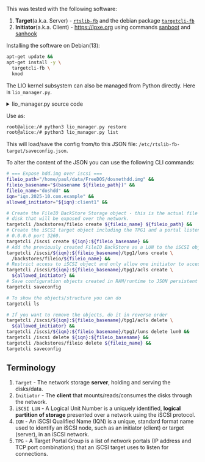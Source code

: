 This was tested with the following software:
1. **Target**(a.k.a. Server) -
  [`rtslib-fb`](https://github.com/open-iscsi/rtslib-fb) and the debian package
  [`targetcli-fb`](https://packages.debian.org/bookworm/targetcli-fb)
2. **Initiator**(a.k.a. Client) - https://ipxe.org using commands
  [sanboot](https://ipxe.org/cmd/sanboot) and
  [sanhook](https://ipxe.org/cmd/sanhook)

Installing the software on Debian(13):
```sh
apt-get update &&
apt-get install -y \
  targetcli-fb \
  kmod
```

The LIO kernel subsystem can also be managed from Python directly. Here is
`lio_manager.py`.
<details>
<summary>lio_manager.py source code</summary>

```py
# Author: AI
import sys
import os
import json
from rtslib_fb.root import RTSRoot
from rtslib_fb.utils import RTSLibError

# --- Configuration ---
# This path must match where you store your configuration
CONFIG_PATH = '/etc/rtslib-fb-target/saveconfig.json'

def initialize_root():
    """Initializes the connection to the LIO kernel subsystem (configfs)."""
    try:
        # We use the minimal constructor, as learned from the debugging process
        return RTSRoot()
    except Exception as e:
        print(f"\n[ERROR] Failed to initialize LIO connection to kernel (configfs).")
        print(f"The root cause is likely a low-level permission or missing kernel module.")
        print(f"Details: {e}")
        sys.exit(1)

def restore_config():
    """Restores the configuration from the saved JSON file."""
    root = initialize_root()

    if not os.path.exists(CONFIG_PATH):
        print(f"[FATAL] Configuration file not found at: {CONFIG_PATH}")
        sys.exit(1)

    try:
        print(f"[INFO] Reading configuration from: {CONFIG_PATH}")
        with open(CONFIG_PATH, 'r') as f:
            config_data = json.load(f)

        print("[INFO] Attempting to restore configuration to kernel...")
        # Restore with target and storage object arguments (no 'auth' or 'check_existing')
        errors = root.restore(config_data, target=True, storage_object=True)

        if errors:
            print("[SUCCESS] Configuration restored with non-fatal issues (often cleanup errors).")
            # print("Non-fatal errors encountered:")
            # for error in errors:
            #     print(f"  - {error}")
        else:
            print("[SUCCESS] LIO configuration fully restored and active.")

    except Exception as e:
        print(f"\n[CRITICAL FAILURE] Failed to restore configuration: {e}")
        sys.exit(1)

def save_config():
    """Saves the current active configuration from the kernel to the JSON file."""
    root = initialize_root()

    try:
        print(f"[INFO] Saving active configuration to: {CONFIG_PATH}")
        root.save_to_file(CONFIG_PATH)
        print("[SUCCESS] Configuration saved.")
    except Exception as e:
        print(f"\n[CRITICAL FAILURE] Failed to save configuration: {e}")
        print("Check write permissions for the configuration directory.")
        sys.exit(1)


def list_config():
    """Prints the current configuration tree (equivalent to 'ls')."""
    root = initialize_root()
    # Note: We can't use root.print_config() directly as it may not exist in this rtslib version.
    print("\n--- ACTIVE LIO CONFIGURATION (Manual Dump) ---")

    # Simple dump of the current active configuration
    try:
        config_dump = json.dumps(root.dump(), indent=4)
        print(config_dump)
        print("---------------------------------------------")
        print("[INFO] Target is currently active in kernel.")
    except Exception as e:
        print(f"[ERROR] Could not dump configuration tree: {e}")


def show_usage():
    """Prints usage instructions."""
    script_path = os.path.basename(sys.argv[0])
    print(f"\nUsage: python3 {script_path} <command>")
    print("\nCommands:")
    print("  restore  - Loads the configuration from the JSON file into the kernel (use after boot or config change).")
    print("  save     - Saves the current kernel state to the JSON file.")
    print("  list     - Prints the current active configuration tree in JSON format.")
    print("  status   - Alias for 'list'.")
    sys.exit(1)

if __name__ == "__main__":
    if len(sys.argv) < 2:
        show_usage()

    command = sys.argv[1].lower()

    if command == 'restore':
        restore_config()
    elif command == 'save':
        save_config()
    elif command in ('list', 'status'):
        list_config()
    else:
        show_usage()
```
</details>

Use as:
```sh
root@alice:/# python3 lio_manager.py restore
root@alice:/# python3 lio_manager.py list
```

This will load/save the config from/to this JSON file:
`/etc/rtslib-fb-target/saveconfig.json`.

To alter the content of the JSON you can use the following CLI commands:

```sh
# === Expose hdd.img over iscsi ===
fileio_path="/home/paul/data/FreeDOS/dosnethdd.img" &&
fileio_basename="$(basename ${fileio_path})" &&
fileio_name="doshdd" &&
iqn="iqn.2025-10.com.example" &&
allowed_initiator="${iqn}:client1" &&

# Create the FileIO BackStore Storage object - this is the actual file on the
# disk that will be exposed over the network.
targetcli /backstores/fileio create ${fileio_name} ${fileio_path} &&
# Create the iSCSI target object including the TPG1 and a portal listening on
# 0.0.0.0 port 3260.
targetcli /iscsi create ${iqn}:${fileio_basename} &&
# Add the previously created FileIO BackStore as a LUN to the iSCSI object. 
targetcli /iscsi/${iqn}:${fileio_basename}/tpg1/luns create \
  /backstores/fileio/${fileio_name} &&
# Restrict access to iSCSI object and only allow one initiator to access it.
targetcli /iscsi/${iqn}:${fileio_basename}/tpg1/acls create \
  ${allowed_initiator} &&
# Save configuration objects created in RAM/runtime to JSON persistent storage.
targetcli saveconfig

# To show the objects/structure you can do
targetcli ls

# If you want to remove the objects, do it in reverse order
targetcli /iscsi/${iqn}:${fileio_basename}/tpg1/acls delete \
  ${allowed_initiator} &&
targetcli /iscsi/${iqn}:${fileio_basename}/tpg1/luns delete lun0 &&
targetcli /iscsi delete ${iqn}:${fileio_basename} &&
targetcli /backstores/fileio delete ${fileio_name} &&
targetcli saveconfig

```

## Terminology
1. `Target` - The network storage **server**, holding and serving the
disks/data.
2. `Initiator` - The **client** that mounts/reads/consumes the disks through the
network.
3. `iSCSI LUN` - A Logical Unit Number is a uniquely identified, **logical
partition of storage** presented over a network using the iSCSI protocol.
4. `IQN` - An iSCSI Qualified Name (IQN) is a unique, standard format name used
to identify an iSCSI node, such as an initiator (client) or target (server), in
an iSCSI network.
5. `TPG` - A Target Portal Group is a list of network portals (IP address and
TCP port combinations) that an iSCSI target uses to listen for connections.